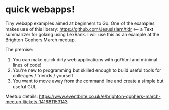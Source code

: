 # quick webapps!
Tiny webapp examples aimed at beginners to Go.
One of the examples makes use of this library: https://github.com/JesusIslam/tldr <-- a Text summarizer for golang using LexRank.
I will use this as an example at the Brighton Gophers March meetup.

The premise:

1) You can make quick dirty web applications with go/html and minimal lines of code!
2) You're new to programming but skilled enough to build useful tools for colleages / friends / yourself.
3) You want to move away from the command line and create a simple but useful GUI.

Meetup details:
https://www.eventbrite.co.uk/e/brighton-gophers-march-meetup-tickets-141681153143
